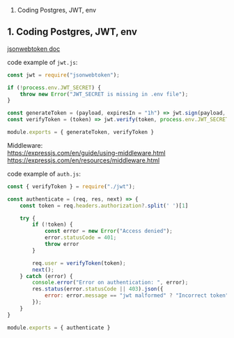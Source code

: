 1. Coding Postgres, JWT, env

## 1. Coding Postgres, JWT, env

[jsonwebtoken doc](https://www.npmjs.com/package/jsonwebtoken)  

code example of `jwt.js`:  
```javascript
const jwt = require("jsonwebtoken");

if (!process.env.JWT_SECRET) {
    throw new Error("JWT_SECRET is missing in .env file");
}

const generateToken = (payload, expiresIn = "1h") => jwt.sign(payload, process.env.JWT_SECRET, { expiresIn });
const verifyToken = (token) => jwt.verify(token, process.env.JWT_SECRET);

module.exports = { generateToken, verifyToken }
```

Middleware:  
https://expressjs.com/en/guide/using-middleware.html  
https://expressjs.com/en/resources/middleware.html  

code example of `auth.js`:  
```javascript
const { verifyToken } = require("./jwt");

const authenticate = (req, res, next) => {
    const token = req.headers.authorization?.split(' ')[1]

    try {
        if (!token) {
            const error = new Error("Access denied");
            error.statusCode = 401;
            throw error
        }

        req.user = verifyToken(token);
        next();
    } catch (error) {
        console.error("Error on authentication: ", error);
        res.status(error.statusCode || 403).json({
            error: error.message == "jwt malformed" ? "Incorrect token" : error.message
        });
    }
}

module.exports = { authenticate }

```


